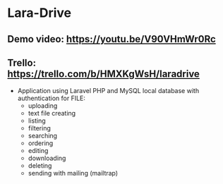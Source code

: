 Lara-Drive
=========

## Demo video: https://youtu.be/V90VHmWr0Rc

## Trello: https://trello.com/b/HMXKgWsH/laradrive


* Application using Laravel PHP and MySQL local database with authentication for FILE:
    - uploading 
    - text file creating 
    - listing
    - filtering 
    - searching 
    - ordering 
    - editing 
    - downloading 
    - deleting 
    - sending with mailing (mailtrap) 
